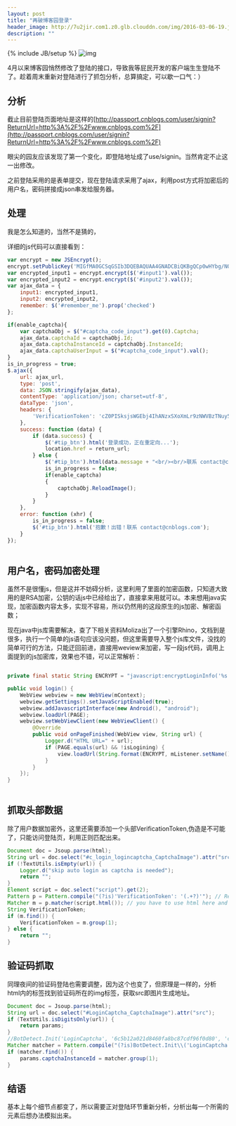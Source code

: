 ```yaml
---
layout: post
title: "再破博客园登录"
header_image: http://7u2jir.com1.z0.glb.clouddn.com/img/2016-03-06-19.jpg
description: ""
---
```

{% include JB/setup %}
![img](http://7u2jir.com1.z0.glb.clouddn.com/img/2016-03-06-19.jpg)

4月以来博客园悄然修改了登陆的接口，导致我等屁民开发的客户端生生登陆不了。趁着周末重新对登陆进行了抓包分析，总算搞定，可以歇一口气：）

## 分析

截止目前登陆页面地址是这样的[http://passport.cnblogs.com/user/signin?ReturnUrl=http%3A%2F%2Fwww.cnblogs.com%2F](http://passport.cnblogs.com/user/signin?ReturnUrl=http%3A%2F%2Fwww.cnblogs.com%2F)

眼尖的园友应该发现了第一个变化，即登陆地址成了use/signin。当然肯定不止这一出修改。

之前登陆采用的是表单提交，现在登陆请求采用了ajax，利用post方式将加密后的用户名，密码拼接成json串发给服务器。

## 处理
我是怎么知道的，当然不是猜的，

详细的js代码可以直接看到：

```javascript
var encrypt = new JSEncrypt();
encrypt.setPublicKey('MIGfMA0GCSqGSIb3DQEBAQUAA4GNADCBiQKBgQCp0wHYbg/NOPO3nzMD3dndwS0MccuMeXCHgVlGOoYyFwLdS24Im2e7YyhB0wrUsyYf0/nhzCzBK8ZC9eCWqd0aHbdgOQT6CuFQBMjbyGYvlVYU2ZP7kG9Ft6YV6oc9ambuO7nPZh+bvXH0zDKfi02prknrScAKC0XhadTHT3Al0QIDAQAB');
var encrypted_input1 = encrypt.encrypt($('#input1').val());
var encrypted_input2 = encrypt.encrypt($('#input2').val());
var ajax_data = {
    input1: encrypted_input1,
    input2: encrypted_input2,
    remember: $('#remember_me').prop('checked')
};

if(enable_captcha){
    var captchaObj = $("#captcha_code_input").get(0).Captcha;
    ajax_data.captchaId = captchaObj.Id;
    ajax_data.captchaInstanceId = captchaObj.InstanceId;
    ajax_data.captchaUserInput = $("#captcha_code_input").val();
}
is_in_progress = true;
$.ajax({
    url: ajax_url,
    type: 'post',
    data: JSON.stringify(ajax_data),
    contentType: 'application/json; charset=utf-8',
    dataType: 'json',
    headers: {
        'VerificationToken': 'cZ0PISksjsWGEbj4IhANzxSXoXmLr9zNWVBzTNuy5khrwm0akh5Eo9XTrmoHt_RzFOKbWD2jOaibj7r_bZZlPLAx81c1:G8OVJmEYy2z1FJJUwvvy_mS3HLR-AYitaaf3eCXHUI8LIwAPjxnpkXqgR32zqSRli_gid77jDtaUlOjGgob8TjdIOq41'
    },
    success: function (data) {                    
        if (data.success) {
            $('#tip_btn').html('登录成功，正在重定向...');
            location.href = return_url;
        } else {
            $('#tip_btn').html(data.message + "<br/><br/>联系 contact@cnblogs.com");
            is_in_progress = false;
            if(enable_captcha)
            {
                captchaObj.ReloadImage();
            }
        }
    },
    error: function (xhr) {
        is_in_progress = false;
        $('#tip_btn').html('抱歉！出错！联系 contact@cnblogs.com');
    }
});
    
```

## 用户名，密码加密处理
虽然不是很懂js，但是这并不妨碍分析，这里利用了<script src="/scripts/jsencrypt.min.js"></script>里面的加密函数，只知道大致用的是RSA加密，公钥的话js中已经给出了，直接拿来用就可以。本来想用java实现，加密函数内容太多，实现不容易，所以仍然用的这段原生的js加密、解密函数；

现在java中js库需要解决，查了下相关资料Moliza出了一个引擎Rhino，文档到是很多，执行一个简单的js语句应该没问题，但这里需要导入整个js库文件，没找的简单可行的方法，只能迂回前进，直接用weview来加密，写一段js代码，调用上面提到的js加密库，效果也不错，可以正常解析：

```java

private final static String ENCRYPT = "javascript:encryptLoginInfo('%s','%s')";

public void login() {
    WebView webview = new WebView(mContext);
    webview.getSettings().setJavaScriptEnabled(true);
    webview.addJavascriptInterface(new Android(), "android");
    webview.loadUrl(PAGE);
    webview.setWebViewClient(new WebViewClient() {
        @Override
        public void onPageFinished(WebView view, String url) {
            Logger.d("HTML URL=" + url);
            if (PAGE.equals(url) && !isLogining) {
                view.loadUrl(String.format(ENCRYPT, mListener.setName(), mListener.setPassword()));
            }
        }
    });
}
    
```
## 抓取头部数据
除了用户数据加密外，这里还需要添加一个头部VerificationToken,伪造是不可能了，只能访问登陆页，利用正则匹配出来。

```java
Document doc = Jsoup.parse(html);
String url = doc.select("#c_login_logincaptcha_CaptchaImage").attr("src");
if (!TextUtils.isEmpty(url)) {
    Logger.d("skip auto login as captcha is needed");
    return "";
}
Element script = doc.select("script").get(2);
Pattern p = Pattern.compile("(?is)'VerificationToken': '(.+?)'"); // Regex for the value of the key
Matcher m = p.matcher(script.html()); // you have to use html here and NOT text! Text will drop the 'key' part
String VerificationToken;
if (m.find()) {
    VerificationToken = m.group(1);
} else {
    return "";
}
```

## 验证码抓取
同理夜间的验证码登陆也需要调整，因为这个也变了，但原理是一样的，分析html内的标签找到验证码所在的img标签，获取src即图片生成地址。

```java
Document doc = Jsoup.parse(html);
String url = doc.select("#LoginCaptcha_CaptchaImage").attr("src");
if (TextUtils.isDigitsOnly(url)) {
    return params;
}
//BotDetect.Init('LoginCaptcha', '6c5b12a021d8460fa8bc87cdf96f0d80', 'captcha_code_input', true, true, true, true, 1200, 7200, 0, true);
Matcher matcher = Pattern.compile("(?is)BotDetect.Init\\('LoginCaptcha', '(.+?)',").matcher(html);
if (matcher.find()) {
    params.captchaInstanceId = matcher.group(1);
}
```

## 结语
基本上每个细节点都变了，所以需要正对登陆环节重新分析，分析出每一个所需的元素后想办法模拟出来。